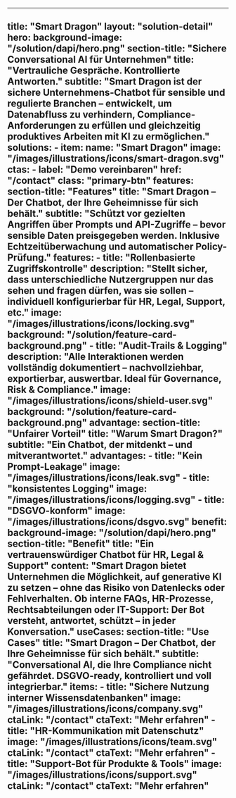 
---
title: "Smart Dragon"
layout: "solution-detail"
hero:
  background-image: "/solution/dapi/hero.png"
  section-title: "Sichere Conversational AI für Unternehmen"
  title: "Vertrauliche Gespräche. Kontrollierte Antworten."
  subtitle: "Smart Dragon ist der sichere Unternehmens-Chatbot für sensible und regulierte Branchen – entwickelt, um Datenabfluss zu verhindern, Compliance-Anforderungen zu erfüllen und gleichzeitig produktives Arbeiten mit KI zu ermöglichen."
  solutions:
    - item:
        name: "Smart Dragon"
        image: "/images/illustrations/icons/smart-dragon.svg"
  ctas:
    - label: "Demo vereinbaren"
      href: "/contact"
      class: "primary-btn"
features:
  section-title: "Features"
  title: "Smart Dragon – Der Chatbot, der Ihre Geheimnisse für sich behält."
  subtitle: "Schützt vor gezielten Angriffen über Prompts und API-Zugriffe – bevor sensible Daten preisgegeben werden. Inklusive Echtzeitüberwachung und automatischer Policy-Prüfung."
  features:
      - title: "Rollenbasierte Zugriffskontrolle"
        description: "Stellt sicher, dass unterschiedliche Nutzergruppen nur das sehen und fragen dürfen, was sie sollen – individuell konfigurierbar für HR, Legal, Support, etc."
        image: "/images/illustrations/icons/locking.svg"
        background: "/solution/feature-card-background.png"
      - title: "Audit-Trails & Logging"
        description: "Alle Interaktionen werden vollständig dokumentiert – nachvollziehbar, exportierbar, auswertbar. Ideal für Governance, Risk & Compliance."
        image: "/images/illustrations/icons/shield-user.svg"
        background: "/solution/feature-card-background.png"
advantage:
  section-title: "Unfairer Vorteil"
  title: "Warum Smart Dragon?"
  subtitle: "Ein Chatbot, der mitdenkt – und mitverantwortet."
  advantages:
      - title: "Kein Prompt-Leakage"
        image: "/images/illustrations/icons/leak.svg"
      - title: "konsistentes Logging"
        image: "/images/illustrations/icons/logging.svg"
      - title: "DSGVO-konform"
        image: "/images/illustrations/icons/dsgvo.svg"
benefit:
  background-image: "/solution/dapi/hero.png"
  section-title: "Benefit"
  title: "Ein vertrauenswürdiger Chatbot für HR, Legal & Support"
  content: "Smart Dragon bietet Unternehmen die Möglichkeit, auf generative KI zu setzen – ohne das Risiko von Datenlecks oder Fehlverhalten. Ob interne FAQs, HR-Prozesse, Rechtsabteilungen oder IT-Support: Der Bot versteht, antwortet, schützt – in jeder Konversation."
useCases:
  section-title: "Use Cases"
  title: "Smart Dragon – Der Chatbot, der Ihre Geheimnisse für sich behält."
  subtitle: "Conversational AI, die Ihre Compliance nicht gefährdet. DSGVO-ready, kontrolliert und voll integrierbar."
  items:
    - title: "Sichere Nutzung interner Wissensdatenbanken"
      image: "/images/illustrations/icons/company.svg"
      ctaLink: "/contact"
      ctaText: "Mehr erfahren"
    - title: "HR-Kommunikation mit Datenschutz"
      image: "/images/illustrations/icons/team.svg"
      ctaLink: "/contact"
      ctaText: "Mehr erfahren"
    - title: "Support-Bot für Produkte & Tools"
      image: "/images/illustrations/icons/support.svg"
      ctaLink: "/contact"
      ctaText: "Mehr erfahren"
---
